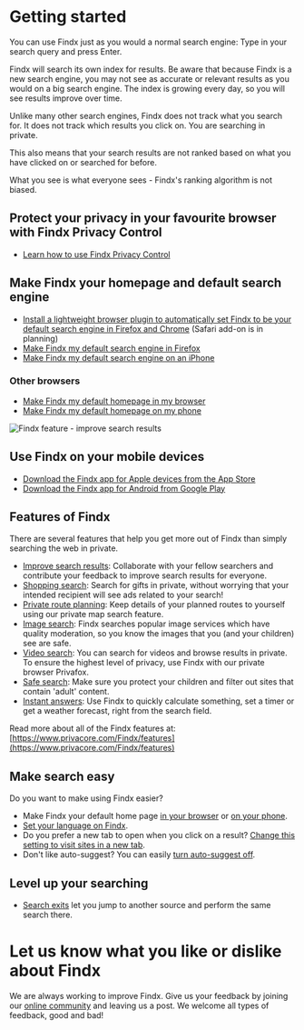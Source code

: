 # Getting started

You can use Findx just as you would a normal search engine: Type in your search query and press Enter. 

Findx will search its own index for results. Be aware that because Findx is a new search engine, you may not see as accurate or relevant results as you would on a big search engine. The index is growing every day, so you will see results improve over time. 

Unlike many other search engines, Findx does not track what you search for. It does not track which results you click on. You are searching in private.

This also means that your search results are not ranked based on what you have clicked on or searched for before. 

What you see is what everyone sees - Findx's ranking algorithm is not biased. 

## Protect your privacy in your favourite browser with Findx Privacy Control
- [Learn how to use Findx Privacy Control](/en/findxapps/privacycontrol)

## Make Findx your homepage and default search engine  
- [Install a lightweight browser plugin to automatically set Findx to be your default  search engine in Firefox and Chrome](en/browserplugin) (Safari add-on is in planning)
- [Make Findx my default search engine in Firefox](/en/gettingstarted/findxinfirefox)  
- [Make Findx my default search engine on an iPhone](/en/gettingstarted/firefox-for-ios)

### Other browsers
- [Make Findx my default homepage in my browser](/en/gettingstarted/findx-homepage)  
- [Make Findx my default homepage on my phone](/en/gettingstarted/findx-homepage-phone)

![Findx feature - improve search results](/_media/Findx_as_startpage_animation.gif)

## Use Findx on your mobile devices
- [Download the Findx app for Apple devices from the App Store](https://itunes.apple.com/us/app/findx-private-search-engine/id1289648958?mt=8)
- [Download the Findx app for Android from Google Play](https://play.google.com/store/apps/details?id=com.privacore.findx)


## Features of Findx 

There are several features that help you get more out of Findx than simply searching the web in private. 

- [Improve search results](en/improvesearch): Collaborate with your fellow searchers and contribute your feedback to improve search results for everyone.
- [Shopping search](en/features/shopping): Search for gifts in private, without worrying that your intended recipient will see ads related to your search!
- [Private route planning](en/maps): Keep details of your planned routes to yourself using our private map search feature.
- [Image search](en//image-index): Findx searches popular image services which have quality moderation, so you know the images that you (and your children) see are safe.
- [Video search](en/video): You can search for videos and browse results in private. To ensure the highest level of privacy, use Findx with our private browser Privafox.
- [Safe search](/en/settings/safesearch): Make sure you protect your children and filter out sites that contain 'adult' content. 
- [Instant answers](/en/settings/instant-answer): Use Findx to quickly calculate something, set a timer or get a weather forecast, right from the search field.

Read more about all of the Findx features at: [https://www.privacore.com/Findx/features](https://www.privacore.com/Findx/features)

## Make search easy

Do you want to make using Findx easier?

- Make Findx your default home page [in your browser](findx-homepage) or [on your phone](findx-homepage-phone).
- [Set your language on Findx](/settings/languagedetection).
- Do you prefer a new tab to open when you click on a result? [Change this setting to visit sites in a new tab](/en/settings/new-tab).
- Don't like auto-suggest? You can easily [turn auto-suggest off](/en/settings/auto-suggest).

## Level up your searching

- [Search exits](search-exits) let you jump to another source and perform the same search there.

# Let us know what you like or dislike about Findx

We are always working to improve Findx. Give us your feedback by joining our [online community](http://forum.privacore.com) and leaving us a post. We welcome all types of feedback, good and bad!
